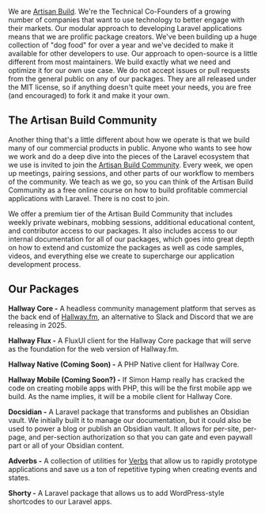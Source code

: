 We are [Artisan Build](https://artisan.build). We're the Technical Co-Founders of a growing number of companies that want to use technology to better engage with their markets.
Our modular approach to developing Laravel applications means that we are prolific package creators. We've been building up a huge collection of "dog food" for over a year and we've
decided to make it available for other developers to use. Our approach to open-source is a little different from most maintainers. We build exactly what we need and optimize it for
our own use case. We do not accept issues or pull requests from the general public on any of our packages. They are all released under the MIT license, so if anything doesn't quite meet 
your needs, you are free (and encouraged) to fork it and make it your own.

## The Artisan Build Community

Another thing that's a little different about how we operate is that we build many of our commercial products in public. Anyone who wants to see how we work and do a deep dive into the
pieces of the Laravel ecosystem that we use is invited to join the [Artisan Build Community](https://artisan.community). Every week, we open up meetings, pairing sessions, and other
parts of our workflow to members of the community. We teach as we go, so you can think of the Artisan Build Community as a free online course on how to build profitable commercial
applications with Laravel. There is no cost to join.

We offer a premium tier of the Artisan Build Community that includes weekly private webinars, mobbing sessions, additional educational content, and contributor access to our packages.
It also includes access to our internal documentation for all of our packages, which goes into great depth on how to extend and customize the packages as well as code samples, videos,
and everything else we create to supercharge our application development process.

## Our Packages

**Hallway Core -** A headless community management platform that serves as the back end of [Hallway.fm](https://hallway.fm), an alternative to Slack and Discord that 
we are releasing in 2025.

**Hallway Flux -** A FluxUI client for the Hallway Core package that will serve as the foundation for the web version of Hallway.fm.

**Hallway Native (Coming Soon) -** A PHP Native client for Hallway Core.

**Hallway Mobile (Coming Soon?) -** If Simon Hamp really has cracked the code on creating mobile apps with PHP, this will be the first mobile app we build. As the name implies,
it will be a mobile client for Hallway Core.

**Docsidian -** A Laravel package that transforms and publishes an Obsidian vault. We initially built it to manage our documentation, but it could also be used to power a blog or
publish an Obsidian vault. It allows for per-site, per-page, and per-section authorization so that you can gate and even paywall part or all of your Obsidian content.

**Adverbs -** A collection of utilities for [Verbs](https://verbs.thunk.dev/) that allow us to rapidly prototype applications and save us a ton of repetitive typing when creating
events and states.

**Shorty -** A Laravel package that allows us to add WordPress-style shortcodes to our Laravel apps.

